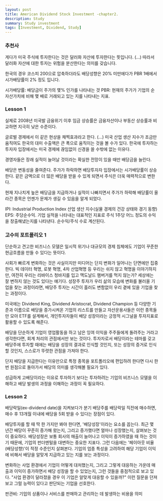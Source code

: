```yaml
---
layout: post
title: American Dividend Stock Investment -chapter2. 
description: Study
summary: Study investment
tags: [Investment, Dividend, Study]
---
```


### 추천사 
게다가 미국 주식에 투자한다는 것은 달러화 자산에 투자한다는 뜻입니다. (...) 따라서 달러화 자산에 대한 투자는 <span class="hl-b">위험을 분산한다<span>는 의미를 갖습니다. 

한국의 경우 코스피 200으로 압축하더라도 배당성향은 20% 미만에다가 PBR 1배에서 시가배당률이 2% 정도 입니다. 

시가배당률: 배당금이 주가의 몇% 인가를 나타내는 것
PBR: 현재의 주가가 기업의 순자산가치에 비해 몇 배로 거래되고 있는 지를 나타내는 지표. 

### Lesson 1
실제로 2008년 미국발 금융위기 이후 임금 상승률은 금융자산이나 부동산 상승률과 비교하면 지극히 낮은 수준이다. 

글로벌 경제에서 이 같은 현상을 <span class="hl-b">채찍효과<span>라고 한다. (...) 미국 산업 생산 지수가 조금만 움직여도 한국의 대미 수출액은 큰 폭으로 움직이는 것을 볼 수가 있다. 한국에 투자하는 투자자 입장에서는 미국 경제에 끊임없이 신경을 쓸 수밖에 없는 이유다. 

경영자들은 장래 실적이 늘어날 것이라는 확실한 전망이 있을 때만 배당금을 늘린다. 

배당은 변동성을 줄여준다. 주가가 하락하면 배당투자자 입장에서는 시가배당률이 상승한다. 같은 금액으로 더 많은 배당을 받을 수 있게 되면서 주식은 더욱 매력적으로 변한다. 

현재 지나치게 높은 배당금을 지급하거나 실적이 나빠지면서 주가가 하락해 배당률이 올라간 종목은 언젠가 문제가 생길 수 있음을 알게 되었다. 

IPI: Industrial Production Index 산업 생산 지수(실물 경제의 건강 상태와 경기 동향)
EPS: 주당순수익. 기업 실적을 나타내는 대표적인 지표로 주식 1주당 어느 정도의 수익을 창출해냈는지를 나타낸다. 순수익/주식 수로 계산된다. 

### 고수의 포트폴리오 1
단순하고 견고한 비즈니스 모델은 일시적 위기나 대규모의 경제 침체에도 기업이 꾸준한 현금흐름을 만들 수 있다는 뜻이다. 

사회가 빠르게 변화하는 것은 사실이지만 미디어는 단지 변화가 일어나는 단면에만 집중한다. 빅 데이터 혁명, 로봇 혁명, 4차 산업혁명 등 우리는 쉬지 않고 혁명을 이야기하지만, 여전히 우리는 리바이스 청바지를 입고 맥도날드 햄버거를 먹지 않는가? 세상에는 잘 변하지 않는 것도 있다는 얘기다. 성장주 투자가 우리 삶의 모습에 변화를 불러올 기업을 찾는 과정이라면, 배당주 투자는 시간이 흘러도 변함없이 우리 곁에 있을 기업을 찾는 과정이다. 

미국에는 Dividend King, Dividend Aristocrat, Dividend Champion 등 다양한 기준과 이름으로 배당을 증가시켜온 기업의 리스트를 만들고 자산운용사들은 이런 종목들만 모아 ETF를 설계해서, 개인투자자들이 배당 성장이라는 긍정적 시그널을 투자지표로 활용할 수 있도록 해준다.

배당을 단순하게 기업이 영업활동을 하고 남은 잉여 이익을 주주들에게 돌려주는 거라고 생각한다면, 회계 처리의 관점에서만 보는 것이다. 투자자로서 배당이라는 테마를 갖고 배당주에 투자할 때에는 배당을 성장의 결과로 인식할 것인지, 또는 성장의 증거로 인식할 것인지, 스스로가 뚜렷한 관점을 가져야 한다. 

단지 배당을 지급한다는 이유만으로 특정 종목을 포트폴리오에 편입하려 한다면 다시 한 번 원점으로 돌아가서 배당의 의미를 생각해볼 필요가 있다. 

성급하게 고배당이라는 이유로 투자하기 보다는 투자하려는 기업의 비즈니스 모델을 이해하고 배당 발생의 과정을 이해하는 과정이 꼭 필요하다. 

### Lesson 2
배당락일(ex-dividend date)을 지켜보다가 분기 배당주를 배당락일 직전에 매수하면, 매수 후 13개월 이내에 배당을 5회 받을 수 있다는 장점이 있다. 

배당투자를 할 때 딱 한 가지만 봐야 한다면, '배당성장'이라는 요소를 꼽는다. 최근 몇 년간 배당이 꾸준히 증가해 왔는지, 그리고 증가했다면 얼마나 성장했는지, 살펴보는 것이 중요하다. 배당성장은 보통 회사의 매출이 늘어나고 이익이 증가하였을 때 하는 것이기 때문에, 기업의 펀더멘털을 대변하는 중요한 지표다. 그런 다음에는 '페이아웃 비율(배당성향)'이 적정 수준인지 살펴본다. 기업의 업종 특성을 고려하여 해당 기업이 이익에 비해서 배당을 알맞게 지급하고 있는 지를 보는 과정이다. 

변화하는 사업 환경에서 기업이 어떻게 대처했는지, 그리고 그렇게 대응하는 가운데 매출과 이익이 증가하면서 배당 성장을 할 수 있었는지, 그런 것들을 중점적으로 보고 있다. "사업 환경이 달라졌을 경우 이 기업은 알맞게 대응할 수 있을까?" 이런 질문을 던져보고 그럴 능력이 있다고 판단되는 기업을 선호한다. 


판관비: 기업의 상품이나 서비스를 판매하고 관리하는 데 발생하는 비용을 의미